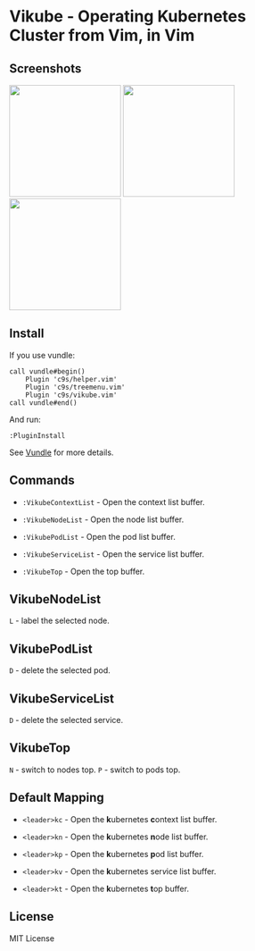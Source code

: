 Vikube - Operating Kubernetes Cluster from Vim, in Vim
======================================================

Screenshots
-----------

<img src="https://raw.githubusercontent.com/c9s/vikube.vim/master/assets/kpodlist.png" width="200"/>

<img src="https://raw.githubusercontent.com/c9s/vikube.vim/master/assets/ktop.png" width="200"/>

<img src="https://raw.githubusercontent.com/c9s/vikube.vim/master/assets/poddescribe.png" width="200"/>

Install
-------

If you use vundle:

```vim
call vundle#begin()
    Plugin 'c9s/helper.vim'
    Plugin 'c9s/treemenu.vim'
    Plugin 'c9s/vikube.vim'
call vundle#end()
```

And run:

```
:PluginInstall
```

See [Vundle](https://github.com/VundleVim/Vundle.vim) for more details.

Commands
--------

- `:VikubeContextList` - Open the context list buffer.

- `:VikubeNodeList` - Open the node list buffer.

- `:VikubePodList` - Open the pod list buffer.

- `:VikubeServiceList` - Open the service list buffer.

- `:VikubeTop` - Open the top buffer.


VikubeNodeList
--------------

`L` - label the selected node.


VikubePodList
-------------

`D` - delete the selected pod.


VikubeServiceList
-----------------

`D` - delete the selected service.

VikubeTop
---------

`N` - switch to nodes top.
`P` - switch to pods top.





Default Mapping
---------------

- `<leader>kc` - Open the **k**ubernetes **c**ontext list buffer.

- `<leader>kn` - Open the **k**ubernetes **n**ode list buffer.

- `<leader>kp` - Open the **k**ubernetes **p**od list buffer.

- `<leader>kv` - Open the **k**ubernetes ser*v*ice list buffer.

- `<leader>kt` - Open the **k**ubernetes **t**op buffer.


License
----------
MIT License
